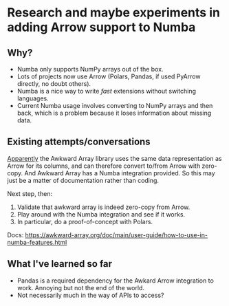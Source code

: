 # Research and maybe experiments in adding Arrow support to Numba

## Why?

* Numba only supports NumPy arrays out of the box.
* Lots of projects now use Arrow (Polars, Pandas, if used PyArrow directly, no doubt others).
* Numba is a nice way to write _fast_ extensions without switching languages.
* Current Numba usage involves converting to NumPy arrays and then back, which is a problem because it loses information about missing data.

## Existing attempts/conversations

[Apparently](https://numba.discourse.group/t/feature-request-about-supporting-arrow-in-numba/1668/2) the Awkward Array library uses the same data representation as Arrow for its columns, and can therefore convert to/from Arrow with zero-copy.
And Awkward Array has a Numba integration provided.
So this may just be a matter of documentation rather than coding.

Next step, then:

1. Validate that awkward array is indeed zero-copy from Arrow.
2. Play around with the Numba integration and see if it works.
3. In particular, do a proof-of-concept with Polars.

Docs: https://awkward-array.org/doc/main/user-guide/how-to-use-in-numba-features.html

## What I've learned so far

* Pandas is a required dependency for the Awkard Arrow integration to work.
  Annoying but not the end of the world.
* Not necessarily much in the way of APIs to access?
